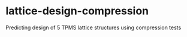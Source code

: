 # lattice-design-compression
Predicting design of 5 TPMS lattice structures using compression tests
